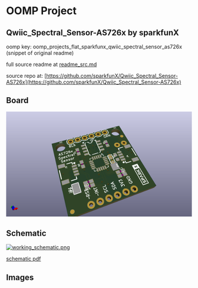 # OOMP Project  
## Qwiic_Spectral_Sensor-AS726x  by sparkfunX  
  
oomp key: oomp_projects_flat_sparkfunx_qwiic_spectral_sensor_as726x  
(snippet of original readme)  
  
  
  full source readme at [readme_src.md](readme_src.md)  
  
source repo at: [https://github.com/sparkfunX/Qwiic_Spectral_Sensor-AS726x](https://github.com/sparkfunX/Qwiic_Spectral_Sensor-AS726x)  
## Board  
  
[![working_3d.png](working_3d_600.png)](working_3d.png)  
## Schematic  
  
[![working_schematic.png](working_schematic_600.png)](working_schematic.png)  
  
[schematic pdf](working_schematic.pdf)  
## Images  
